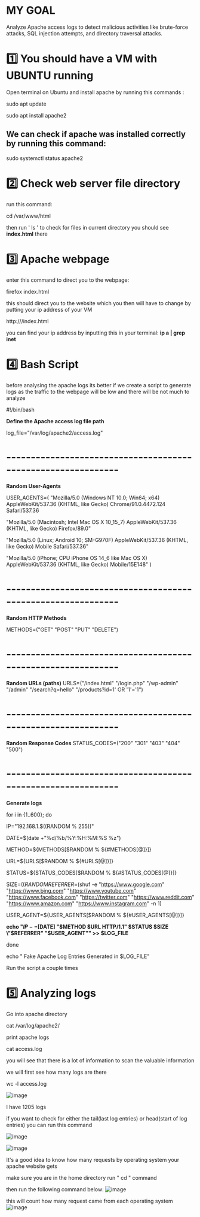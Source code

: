 # MY GOAL
Analyze Apache access logs to detect malicious activities like brute-force attacks, SQL injection attempts, and directory traversal attacks.

# 1️⃣ You should have a VM with UBUNTU running

Open terminal on Ubuntu and install apache by running this commands :

sudo apt update

sudo apt install apache2

<h2> We can check if apache was installed correctly by running this command: </h2> 
  
  sudo systemctl status apache2

  # 2️⃣ Check web server file directory

run this command:

cd /var/www/html

then run ' ls ' to check for files in current directory you should see **index.html** there

# 3️⃣ Apache webpage

enter this command to direct you to the webpage:

firefox index.html

this should direct you to the website which you then will have to change by putting your ip address of your VM

http://<IpAddress>/index.html

you can find your ip address by inputting this in your terminal: **ip a | grep inet**

# 4️⃣ Bash Script

before analysing the apache logs its better if we create a script to generate logs as the traffic to the webpage will be low and there will be not much to analyze

#!/bin/bash


 **Define the Apache access log file path**

 log_file="/var/log/apache2/access.log"
# -------------------------------------------------------------


**Random User-Agents**

USER_AGENTS=(
  "Mozilla/5.0 (Windows NT 10.0; Win64; x64) AppleWebKit/537.36 (KHTML, like Gecko) Chrome/91.0.4472.124 Safari/537.36
  
  "Mozilla/5.0 (Macintosh; Intel Mac OS X 10_15_7) AppleWebKit/537.36 (KHTML, like Gecko) Firefox/89.0"
  
  "Mozilla/5.0 (Linux; Android 10; SM-G970F) AppleWebKit/537.36 (KHTML, like Gecko) Mobile Safari/537.36"
  
  "Mozilla/5.0 (iPhone; CPU iPhone OS 14_6 like Mac OS X) AppleWebKit/537.36 (KHTML, like Gecko) Mobile/15E148"
)
# -------------------------------------------------------------
**Random HTTP Methods**

METHODS=("GET" "POST" "PUT" "DELETE")
# -------------------------------------------------------------
**Random URLs (paths)**
URLS=("/index.html" "/login.php" "/wp-admin" "/admin" "/search?q=hello" "/products?id=1' OR '1'='1")
# -------------------------------------------------------------
**Random Response Codes**
STATUS_CODES=("200" "301" "403" "404" "500")
# -------------------------------------------------------------
**Generate logs**

for i in {1..600}; do

  IP="192.168.1.$((RANDOM % 255))"
    
   DATE=$(date +"%d/%b/%Y:%H:%M:%S %z")
    
  METHOD=${METHODS[$RANDOM % ${#METHODS[@]}]}
    
  URL=${URLS[$RANDOM % ${#URLS[@]}]}
  
  STATUS=${STATUS_CODES[$RANDOM % ${#STATUS_CODES[@]}]}
    
  SIZE=$((RANDOM % 5000 + 100))
    REFERRER=$(shuf -e "https://www.google.com" "https://www.bing.com" "https://www.youtube.com" "https://www.facebook.com" "https://twitter.com" "https://www.reddit.com" "https://www.amazon.com" "https://www.instagram.com" -n 1)
    
  USER_AGENT=${USER_AGENTS[$RANDOM % ${#USER_AGENTS[@]}]}

   **echo "$IP - - [$DATE] \"$METHOD $URL HTTP/1.1\" $STATUS $SIZE \"$REFERRER\" \"$USER_AGENT\"" >> $LOG_FILE**
   
   done

echo " Fake Apache Log Entries Generated in $LOG_FILE"

Run the script a couple times
# 5️⃣ Analyzing logs

Go into apache directory 

cat /var/log/apache2/

print apache logs

cat access.log

you will see that there is a lot of information to scan the valuable information

we will first see how many logs are there

wc -l access.log

![image](https://github.com/user-attachments/assets/15e958a0-9467-4478-8f64-4d56086d1879)

I have 1205 logs

if you want to  check for either the tail(last log entries) or head(start of log entries) you can run this command

![image](https://github.com/user-attachments/assets/8a625f26-9df8-4adb-97f0-a226d35e1efa)

![image](https://github.com/user-attachments/assets/238a1116-b789-42a4-92cf-739a6b3f12f1)

It's a good idea to know how many requests by operating system your apache website gets

make sure you are in the home directory run " cd " command

then run the following command below:
![image](https://github.com/user-attachments/assets/cf926503-ea09-4b7d-8dc7-eea628ff7aca)

this will count how many request came from each operating system
![image](https://github.com/user-attachments/assets/0f5b5860-4d98-49df-a281-c45ad2bff4c2)






